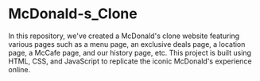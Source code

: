 # McDonald-s_Clone
In this repository, we've created a McDonald's clone website featuring various pages such as a menu page, an exclusive deals page, a location page, a McCafe page, and our history page, etc. This project is built using HTML, CSS, and JavaScript to replicate the iconic McDonald's experience online.
